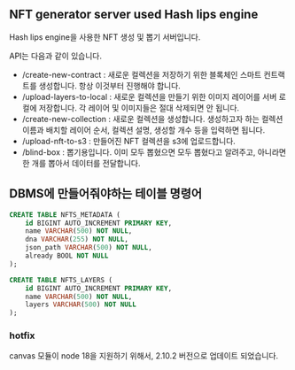 ## NFT generator server used Hash lips engine

Hash lips engine을 사용한 NFT 생성 및 뽑기 서버입니다.

API는 다음과 같이 있습니다.

+ /create-new-contract : 새로운 컬렉션을 저장하기 위한 블록체인 스마트 컨트랙트를 생성합니다. 항상 이것부터 진행해야 합니다.
+ /upload-layers-to-local : 새로운 컬렉션을 만들기 위한 이미지 레이어를 서버 로컬에 저장합니다. 각 레이어 및 이미지들은 절대 삭제되면 안 됩니다.
+ /create-new-collection : 새로운 컬렉션을 생성합니다. 생성하고자 하는 컬렉션 이름과 배치할 레이어 순서, 컬렉션 설명, 생성할 개수 등을 입력하면 됩니다.
+ /upload-nft-to-s3 : 만들어진 NFT 컬렉션을 s3에 업로드합니다. 
+ /blind-box : 뽑기용입니다. 이미 모두 뽑혔으면 모두 뽑혔다고 알려주고, 아니라면 한 개를 뽑아서 데이터를 전달합니다.

## DBMS에 만들어줘야하는 테이블 명령어

```sql
CREATE TABLE NFTS_METADATA (
	id BIGINT AUTO_INCREMENT PRIMARY KEY,
	name VARCHAR(500) NOT NULL,
	dna VARCHAR(255) NOT NULL,
	json_path VARCHAR(500) NOT NULL,
	already BOOL NOT NULL
);

CREATE TABLE NFTS_LAYERS (
	id BIGINT AUTO_INCREMENT PRIMARY KEY,
	name VARCHAR(500) NOT NULL,
	layers VARCHAR(500) NOT NULL
);
```

### hotfix

canvas 모듈이 node 18을 지원하기 위해서, 2.10.2 버전으로 업데이트 되었습니다.